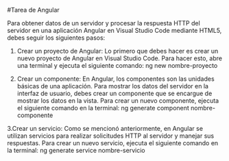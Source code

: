 #Tarea de Angular

Para obtener datos de un servidor y procesar la respuesta HTTP del servidor en una aplicación Angular en Visual Studio Code mediante HTML5, debes seguir los siguientes pasos:

1. Crear un proyecto de Angular: Lo primero que debes hacer es crear un nuevo proyecto de Angular en Visual Studio Code. Para hacer esto, abre una terminal y ejecuta el siguiente comando:
ng new nombre-proyecto

2. Crear un componente: En Angular, los componentes son las unidades básicas de una aplicación. Para mostrar los datos del servidor en la interfaz de usuario, debes crear un componente que se encargue de mostrar los datos en la vista. Para crear un nuevo componente, ejecuta el siguiente comando en la terminal:
ng generate component nombre-componente

3.Crear un servicio: Como se mencionó anteriormente, en Angular se utilizan servicios para realizar solicitudes HTTP al servidor y manejar sus respuestas. Para crear un nuevo servicio, ejecuta el siguiente comando en la terminal:
ng generate service nombre-servicio




